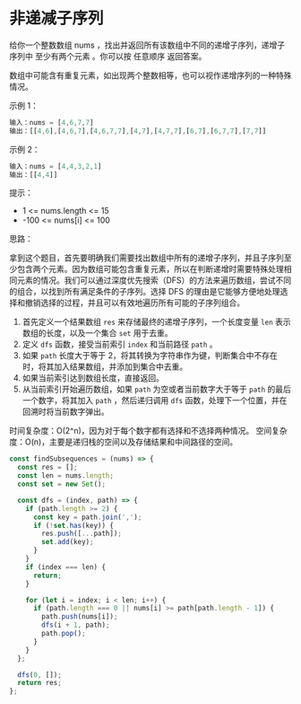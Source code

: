 # 非递减子序列

给你一个整数数组 nums ，找出并返回所有该数组中不同的递增子序列，递增子序列中 至少有两个元素 。你可以按 任意顺序 返回答案。

数组中可能含有重复元素，如出现两个整数相等，也可以视作递增序列的一种特殊情况。

示例 1：

```javascript
输入：nums = [4,6,7,7]
输出：[[4,6],[4,6,7],[4,6,7,7],[4,7],[4,7,7],[6,7],[6,7,7],[7,7]]
```

示例 2：

```javascript
输入：nums = [4,4,3,2,1]
输出：[[4,4]]
```

提示：

- 1 <= nums.length <= 15
- -100 <= nums[i] <= 100

思路：

拿到这个题目，首先要明确我们需要找出数组中所有的递增子序列，并且子序列至少包含两个元素。因为数组可能包含重复元素，所以在判断递增时需要特殊处理相同元素的情况。我们可以通过深度优先搜索（DFS）的方法来遍历数组，尝试不同的组合，以找到所有满足条件的子序列。选择 DFS 的理由是它能够方便地处理选择和撤销选择的过程，并且可以有效地遍历所有可能的子序列组合。

1. 首先定义一个结果数组 `res` 来存储最终的递增子序列，一个长度变量 `len` 表示数组的长度，以及一个集合 `set` 用于去重。
2. 定义 `dfs` 函数，接受当前索引 `index` 和当前路径 `path` 。
3. 如果 `path` 长度大于等于 2，将其转换为字符串作为键，判断集合中不存在时，将其加入结果数组，并添加到集合中去重。
4. 如果当前索引达到数组长度，直接返回。
5. 从当前索引开始遍历数组，如果 `path` 为空或者当前数字大于等于 `path` 的最后一个数字，将其加入 `path` ，然后递归调用 `dfs` 函数，处理下一个位置，并在回溯时将当前数字弹出。

时间复杂度：O(2^n)，因为对于每个数字都有选择和不选择两种情况。
空间复杂度：O(n)，主要是递归栈的空间以及存储结果和中间路径的空间。

```javascript
const findSubsequences = (nums) => {
  const res = [];
  const len = nums.length;
  const set = new Set();

  const dfs = (index, path) => {
    if (path.length >= 2) {
      const key = path.join(',');
      if (!set.has(key)) {
        res.push([...path]);
        set.add(key);
      }
    }
    if (index === len) {
      return;
    }

    for (let i = index; i < len; i++) {
      if (path.length === 0 || nums[i] >= path[path.length - 1]) {
        path.push(nums[i]);
        dfs(i + 1, path);
        path.pop();
      }
    }
  };

  dfs(0, []);
  return res;
};
```
